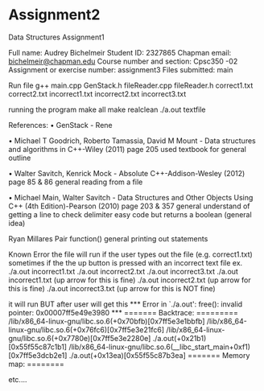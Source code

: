 # Assignment2
Data Structures Assignment1

Full name: Audrey Bichelmeir
Student ID: 2327865
Chapman email: bichelmeir@chapman.edu
Course number and section: Cpsc350 -02
Assignment or exercise number: assignment3
Files submitted:
main


Run file
g++ main.cpp
GenStack.h
fileReader.cpp
fileReader.h
correct1.txt
correct2.txt
incorrect1.txt
incorrect2.txt
incorrect3.txt

running the program
make all
make realclean
./a.out textfile



References:
• GenStack - Rene

• Michael T Goodrich, Roberto Tamassia, David M Mount - Data structures and algorithms in C++-Wiley (2011) page 205
used textbook for general outline

• Walter Savitch, Kenrick Mock - Absolute C++-Addison-Wesley (2012) page 85 & 86
general reading from a file

• Michael Main, Walter Savitch - Data Structures and Other Objects Using C++ (4th Edition)-Pearson (2010) page 203 & 357
general understand of getting a line to check delimiter
easy code but returns a boolean (general idea)

Ryan Millares
Pair function()
general printing out statements

Known Error
the file will run if the user types out the file (e.g. correct1.txt) sometimes if the the up button is pressed with an incorrect text file
ex.
./a.out incorrect1.txt
./a.out incorrect2.txt
./a.out incorrect3.txt
./a.out incorrect1.txt (up arrow for this is fine)
./a.out incorrect2.txt (up arrow for this is fine)
./a.out incorrect3.txt (up arrow for this is NOT fine)

it will run BUT after user will get this
*** Error in `./a.out': free(): invalid pointer: 0x00007ff5e49e3980 ***
======= Backtrace: =========
/lib/x86_64-linux-gnu/libc.so.6(+0x70bfb)[0x7ff5e3e1bbfb]
/lib/x86_64-linux-gnu/libc.so.6(+0x76fc6)[0x7ff5e3e21fc6]
/lib/x86_64-linux-gnu/libc.so.6(+0x7780e)[0x7ff5e3e2280e]
./a.out(+0x21b1)[0x55f55c87c1b1]
/lib/x86_64-linux-gnu/libc.so.6(__libc_start_main+0xf1)[0x7ff5e3dcb2e1]
./a.out(+0x13ea)[0x55f55c87b3ea]
======= Memory map: ========

etc....
